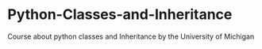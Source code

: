 # Python-Classes-and-Inheritance
Course about python classes and Inheritance by the University of Michigan
